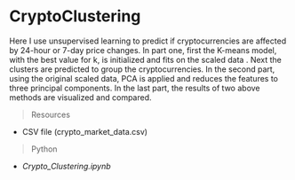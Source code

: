 # CryptoClustering
Here I use unsupervised learning to predict if cryptocurrencies are affected by 24-hour or 7-day price changes.
 In part one, first the K-means model, with the best value for k, is initialized and fits on the scaled data  .
 Next the clusters are predicted to group the cryptocurrencies.
 In the second part, using the original scaled data, PCA is applied and reduces the features to three principal components.
 In the last part, the results of two above methods are visualized and compared.
 
 > Resources
 - CSV file (crypto_market_data.csv) 
 > Python
 - *Crypto_Clustering.ipynb*
